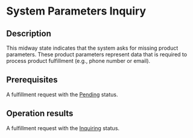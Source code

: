 # System Parameters Inquiry
## Description
This midway state indicates that the system asks for missing product parameters. These product parameters represent data that is required to process product fulfillment (e.g., phone number or email). 
## Prerequisites
A fulfillment request with the [Pending](s-b-pending.html) status.
## Operation results
A fulfillment request with the [Inquiring](s-d-inquiring.html) status.